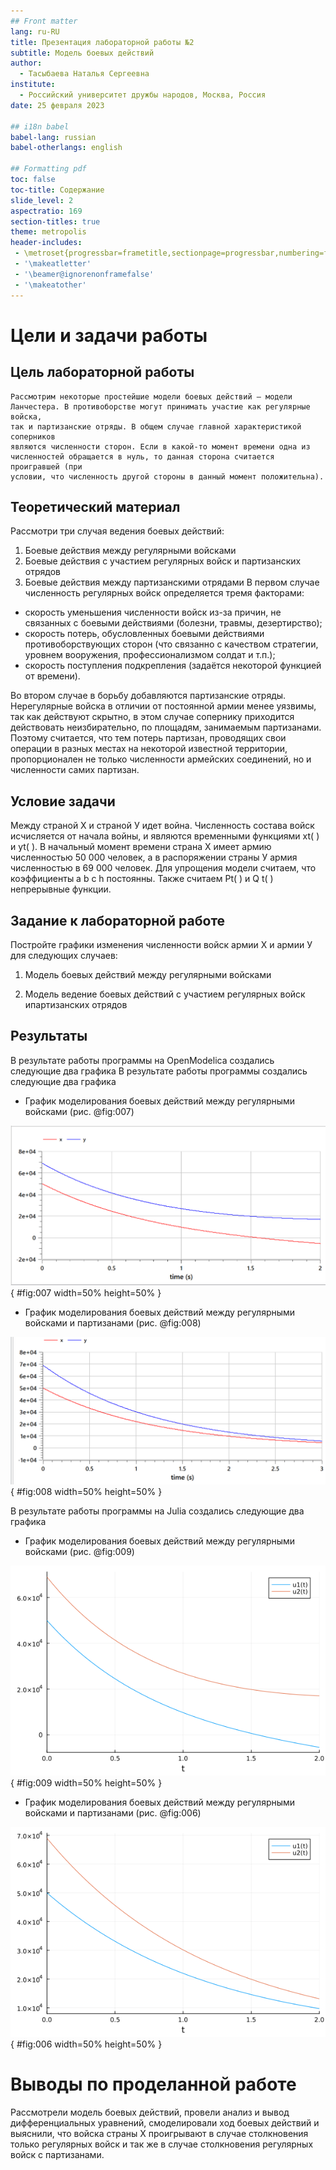```yaml
---
## Front matter
lang: ru-RU
title: Презентация лабораторной работы №2
subtitle: Модель боевых действий
author:
  - Тасыбаева Наталья Сергеевна
institute:
  - Российский университет дружбы народов, Москва, Россия
date: 25 февраля 2023

## i18n babel
babel-lang: russian
babel-otherlangs: english

## Formatting pdf
toc: false
toc-title: Содержание
slide_level: 2
aspectratio: 169
section-titles: true
theme: metropolis
header-includes:
 - \metroset{progressbar=frametitle,sectionpage=progressbar,numbering=fraction}
 - '\makeatletter'
 - '\beamer@ignorenonframefalse'
 - '\makeatother'
---
```


# Цели и задачи работы

## Цель лабораторной работы

```
Рассмотрим некоторые простейшие модели боевых действий – модели
Ланчестера. В противоборстве могут принимать участие как регулярные войска,
так и партизанские отряды. В общем случае главной характеристикой соперников
являются численности сторон. Если в какой-то момент времени одна из
численностей обращается в нуль, то данная сторона считается проигравшей (при
условии, что численность другой стороны в данный момент положительна).
```
## Теоретический материал 

Рассмотри три случая ведения боевых действий:
1. Боевые действия между регулярными войсками
2. Боевые действия с участием регулярных войск и партизанских
отрядов
3. Боевые действия между партизанскими отрядами
В первом случае численность регулярных войск определяется тремя
факторами:
- скорость уменьшения численности войск из-за причин, не связанных с
боевыми действиями (болезни, травмы, дезертирство);
- скорость потерь, обусловленных боевыми действиями
противоборствующих сторон (что связанно с качеством стратегии,
уровнем вооружения, профессионализмом солдат и т.п.);
- скорость поступления подкрепления (задаётся некоторой функцией от
времени).

Во втором случае в борьбу добавляются партизанские отряды. Нерегулярные войска в отличии от постоянной армии менее уязвимы, так как действуют скрытно, в этом случае сопернику приходится действовать неизбирательно, по площадям, занимаемым партизанами. Поэтому считается, что тем потерь партизан, проводящих свои операции в разных местах на некоторой известной территории, пропорционален не только численности армейских соединений, но и численности
самих партизан.
## Условие задачи

Между страной Х и страной У идет война. 
Численность состава войск исчисляется от начала войны, и являются временными функциями xt( ) и yt( ). 
В начальный момент времени страна Х имеет армию численностью 50 000 человек, а в распоряжении страны У армия численностью в 69 000 человек. 
Для упрощения модели считаем, что коэффициенты a b c h постоянны. Также считаем Pt( ) и Q t( ) непрерывные функции.

## Задание к лабораторной работе
Постройте графики изменения численности войск армии Х и армии У для следующих случаев:
1. Модель боевых действий между регулярными войсками

2. Модель ведение боевых действий с участием регулярных войск ипартизанских отрядов 

## Результаты
В результате работы программы на OpenModelica создались следующие два графика
В результате работы программы создались следующие два графика

+ График моделирования боевых действий между регулярными войсками (рис. @fig:007)

![График Julia первый](image/OM_gr1.png){ #fig:007 width=50% height=50% }

+ График моделирования боевых действий между регулярными войсками и партизанами (рис. @fig:008)

![График Julia второй](image/OM2_gr.png){ #fig:008 width=50% height=50% }

В результате работы программы на Julia создались следующие два графика

+ График моделирования боевых действий между регулярными войсками (рис. @fig:009)

![График Julia первый](image/lab3_1.png){ #fig:009 width=50% height=50% }

+ График моделирования боевых действий между регулярными войсками и партизанами (рис. @fig:006)

![График Julia второй](image/lab3_2.png){ #fig:006 width=50% height=50% }


# Выводы по проделанной работе

Рассмотрели модель боевых действий, провели анализ и вывод дифференциальных уравнений, смоделировали ход боевых действий и выяснили, что войска страны X проигрывают в случае столкновения только регулярных войск и так же в случае столкновения регулярных войск с партизанами.

